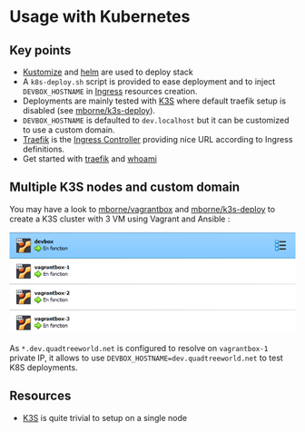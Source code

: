 # Usage with Kubernetes

## Key points

* [Kustomize](https://kustomize.io/) and [helm](https://helm.sh/) are used to deploy stack
* A `k8s-deploy.sh` script is provided to ease deployment and to inject `DEVBOX_HOSTNAME` in [Ingress](https://kubernetes.io/docs/concepts/services-networking/ingress/) resources creation.
* Deployments are mainly tested with [K3S](https://k3s.io) where default traefik setup is disabled (see [mborne/k3s-deploy](https://github.com/mborne/k3s-deploy)).
* `DEVBOX_HOSTNAME` is defaulted to `dev.localhost` but it can be customized to use a custom domain.
* [Traefik](../traefik/README.md) is the [Ingress Controller](https://kubernetes.io/docs/concepts/services-networking/ingress-controllers/) providing nice URL according to Ingress definitions.
* Get started with [traefik](../traefik/README.md) and [whoami](../whoami/README.md)

## Multiple K3S nodes and custom domain

You may have a look to [mborne/vagrantbox](https://github.com/mborne/vagrantbox) and [mborne/k3s-deploy](https://github.com/mborne/k3s-deploy) to create a K3S cluster with 3 VM using Vagrant and Ansible :

![devbox and vagrantbox](img/devbox-vagrantbox.png)

As `*.dev.quadtreeworld.net` is configured to resolve on `vagrantbox-1` private IP, it allows to use `DEVBOX_HOSTNAME=dev.quadtreeworld.net` to test K8S deployments.


## Resources

* [K3S](https://k3s.io) is quite trivial to setup on a single node


